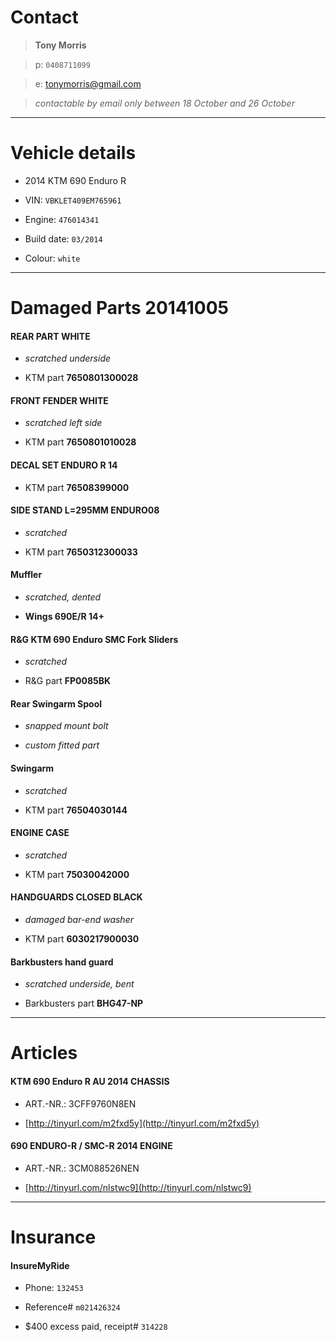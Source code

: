 # Contact

> **Tony Morris**

> p: `0408711099`

> e: [tonymorris@gmail.com](mailto:tonymorris@gmail.com)

> *contactable by email only between 18 October and 26 October*

----

# Vehicle details

* 2014 KTM 690 Enduro R

* VIN: `VBKLET409EM765961`

* Engine: `476014341`

* Build date: `03/2014`

* Colour: `white`

----

# Damaged Parts 20141005

#### REAR PART WHITE

* *scratched underside*

* KTM part **7650801300028**

#### FRONT FENDER WHITE

* *scratched left side*

* KTM part **7650801010028**

#### DECAL SET ENDURO R 14 

* KTM part **76508399000**

#### SIDE STAND L=295MM ENDURO08

* *scratched*

* KTM part **7650312300033**

#### Muffler

* *scratched, dented*

* **Wings 690E/R 14+**

#### R&G KTM 690 Enduro SMC Fork Sliders

* *scratched*

* R&G part **FP0085BK**

#### Rear Swingarm Spool

* *snapped mount bolt*

* *custom fitted part*

#### Swingarm

* *scratched*

* KTM part **76504030144**

#### ENGINE CASE

* *scratched*

* KTM part **75030042000**

#### HANDGUARDS CLOSED BLACK

* *damaged bar-end washer*

* KTM part **6030217900030**

#### Barkbusters hand guard

* *scratched underside, bent*

* Barkbusters part **BHG47-NP**

----

# Articles

#### KTM 690 Enduro R AU 2014 CHASSIS

* ART.-NR.: 3CFF9760N8EN

* [http://tinyurl.com/m2fxd5y](http://tinyurl.com/m2fxd5y)

#### 690 ENDURO-R / SMC-R 2014 ENGINE

* ART.-NR.: 3CM088526NEN

* [http://tinyurl.com/nlstwc9](http://tinyurl.com/nlstwc9)

----

# Insurance

#### InsureMyRide

* Phone: `132453`

* Reference# `m021426324`

* $400 excess paid, receipt# `314228`
